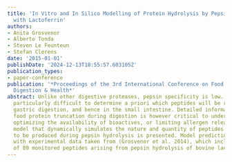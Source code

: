 ```yaml
---
title: 'In Vitro and In Silico Modelling of Protein Hydrolysis by Pepsin: A Case Study
  with Lactoferrin'
authors:
- Anita Grosvenor
- Alberto Tonda
- Steven Le Feunteun
- Stefan Clerens
date: '2015-01-01'
publishDate: '2024-12-13T18:55:57.603105Z'
publication_types:
- paper-conference
publication: '*Proceedings of the 3rd International Conference on Food Structures,
  Digestion & Health*'
abstract: Unlike other digestive proteases, pepsin specificity is low. It is therefore
  particularly difficult to determine a priori which peptides will be released during
  gastric digestion, and hence in the small intestine. Detailed information about
  food protein truncation during digestion is however critical to understanding and
  optimizing the availability of bioactives, or limiting allergen release. A stochastic
  model that dynamically simulates the nature and quantity of peptides that are likely
  to be produced during pepsin hydrolysis is presented. Model predictions are compared
  with experimental data taken from (Grosvenor et al. 2014), which includes a list
  of 89 monitored peptides arising from pepsin hydrolysis of bovine lactoferrin.
---
```

